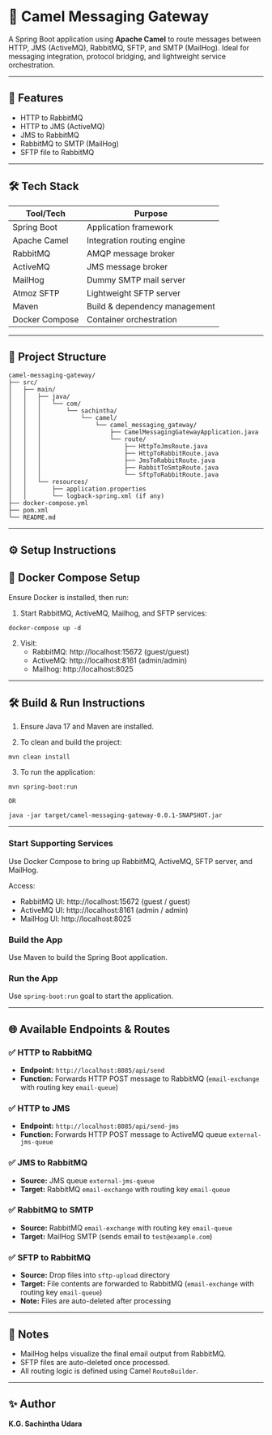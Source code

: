 # 📨 Camel Messaging Gateway

A Spring Boot application using **Apache Camel** to route messages between HTTP, JMS (ActiveMQ), RabbitMQ, SFTP, and SMTP (MailHog). Ideal for messaging integration, protocol bridging, and lightweight service orchestration.

---

## 🚀 Features

- HTTP to RabbitMQ
- HTTP to JMS (ActiveMQ)
- JMS to RabbitMQ
- RabbitMQ to SMTP (MailHog)
- SFTP file to RabbitMQ

---

## 🛠 Tech Stack

| Tool/Tech         | Purpose                         |
|-------------------|---------------------------------|
| Spring Boot       | Application framework           |
| Apache Camel      | Integration routing engine      |
| RabbitMQ          | AMQP message broker             |
| ActiveMQ          | JMS message broker              |
| MailHog           | Dummy SMTP mail server          |
| Atmoz SFTP        | Lightweight SFTP server         |
| Maven             | Build & dependency management   |
| Docker Compose    | Container orchestration         |

---

## 📁 Project Structure

```
camel-messaging-gateway/
├── src/
│   ├── main/
│   │   ├── java/
│   │   │   └── com/
│   │   │       └── sachintha/
│   │   │           └── camel/
│   │   │               └── camel_messaging_gateway/
│   │   │                   ├── CamelMessagingGatewayApplication.java
│   │   │                   └── route/
│   │   │                       ├── HttpToJmsRoute.java
│   │   │                       ├── HttpToRabbitRoute.java
│   │   │                       ├── JmsToRabbitRoute.java
│   │   │                       ├── RabbitToSmtpRoute.java
│   │   │                       └── SftpToRabbitRoute.java
│   │   └── resources/
│   │       ├── application.properties
│   │       └── logback-spring.xml (if any)
├── docker-compose.yml
├── pom.xml
└── README.md
```

--- 

## ⚙️ Setup Instructions

## 🐳 Docker Compose Setup

Ensure Docker is installed, then run:

1. Start RabbitMQ, ActiveMQ, Mailhog, and SFTP services:
```
docker-compose up -d
```

2. Visit:
   - RabbitMQ: http://localhost:15672 (guest/guest)
   - ActiveMQ: http://localhost:8161 (admin/admin)
   - Mailhog: http://localhost:8025

---

## 🛠️ Build & Run Instructions

1. Ensure Java 17 and Maven are installed.

2. To clean and build the project:
```
mvn clean install
```

3. To run the application:
```
mvn spring-boot:run

OR

java -jar target/camel-messaging-gateway-0.0.1-SNAPSHOT.jar
```

---

### Start Supporting Services

Use Docker Compose to bring up RabbitMQ, ActiveMQ, SFTP server, and MailHog.

Access:
- RabbitMQ UI: http://localhost:15672 (guest / guest)
- ActiveMQ UI: http://localhost:8161 (admin / admin)
- MailHog UI: http://localhost:8025

### Build the App

Use Maven to build the Spring Boot application.

### Run the App

Use `spring-boot:run` goal to start the application.

---

## 🌐 Available Endpoints & Routes

### ✅ HTTP to RabbitMQ

- **Endpoint:** `http://localhost:8085/api/send`
- **Function:** Forwards HTTP POST message to RabbitMQ (`email-exchange` with routing key `email-queue`)

### ✅ HTTP to JMS

- **Endpoint:** `http://localhost:8085/api/send-jms`
- **Function:** Forwards HTTP POST message to ActiveMQ queue `external-jms-queue`

### ✅ JMS to RabbitMQ

- **Source:** JMS queue `external-jms-queue`
- **Target:** RabbitMQ `email-exchange` with routing key `email-queue`

### ✅ RabbitMQ to SMTP

- **Source:** RabbitMQ `email-exchange` with routing key `email-queue`
- **Target:** MailHog SMTP (sends email to `test@example.com`)

### ✅ SFTP to RabbitMQ

- **Source:** Drop files into `sftp-upload` directory
- **Target:** File contents are forwarded to RabbitMQ (`email-exchange` with routing key `email-queue`)
- **Note:** Files are auto-deleted after processing

---

## 📌 Notes

- MailHog helps visualize the final email output from RabbitMQ.
- SFTP files are auto-deleted once processed.
- All routing logic is defined using Camel `RouteBuilder`.

---

## ✨ Author

**K.G. Sachintha Udara**